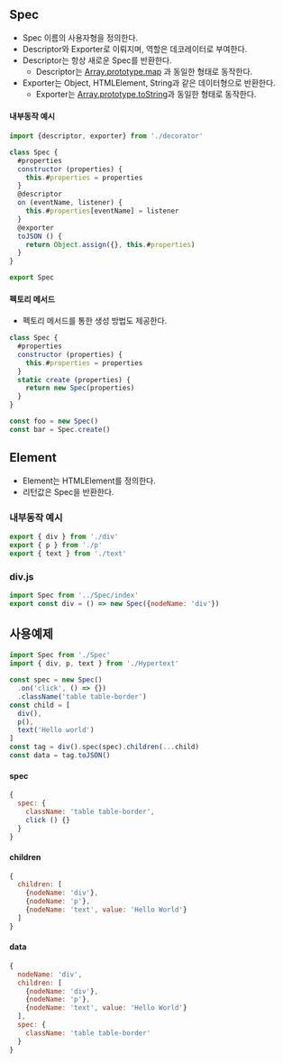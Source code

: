## Spec
- Spec 이름의 사용자형을 정의한다.
- Descriptor와 Exporter로 이뤄지며, 역할은 데코레이터로 부여한다.
- Descriptor는 항상 새로운 Spec를 반환한다.
  - Descriptor는 [Array.prototype.map](https://developer.mozilla.org/en-US/docs/Web/JavaScript/Reference/Global_Objects/Array/map) 과 동일한 형태로 동작한다.
- Exporter는 Object, HTMLElement, String과 같은 데이터형으로 반환한다.
  - Exporter는 [Array.prototype.toString](https://developer.mozilla.org/en-US/docs/Web/JavaScript/Reference/Global_Objects/Array/toString)과 동일한 형태로 동작한다.

#### 내부동작 예시
```js
import {descriptor, exporter} from './decorator'

class Spec {
  #properties
  constructor (properties) {
    this.#properties = properties
  }
  @descriptor
  on (eventName, listener) {
    this.#properties[eventName] = listener
  }
  @exporter
  toJSON () {
    return Object.assign({}, this.#properties)
  }
}

export Spec
```
#### 펙토리 메서드
- 펙토리 메서드를 통한 생성 방법도 제공한다.
```js
class Spec {
  #properties
  constructor (properties) {
    this.#properties = properties
  }
  static create (properties) {
    return new Spec(properties)
  }
}

const foo = new Spec()
const bar = Spec.create()
```

## Element
- Element는 HTMLElement를 정의한다.
- 리턴값은 Spec을 반환한다.

### 내부동작 예시
```js
export { div } from './div'
export { p } from './p'
export { text } from './text'
```

### div.js
```js
import Spec from '../Spec/index'
export const div = () => new Spec({nodeName: 'div'})
```

## 사용예제
```js
import Spec from './Spec'
import { div, p, text } from './Hypertext'

const spec = new Spec()
  .on('click', () => {})
  .className('table table-border')
const child = [
  div(),
  p(),
  text('Hello world')
]
const tag = div().spec(spec).children(...child)
const data = tag.toJSON()
```

#### spec
```js
{
  spec: {
    className: 'table table-border',
    click () {}
  }
}
```
#### children
```js
{
  children: [
    {nodeName: 'div'},
    {nodeName: 'p'},
    {nodeName: 'text', value: 'Hello World'}
  ]
}
```
#### data
```js
{
  nodeName: 'div',
  children: [
    {nodeName: 'div'},
    {nodeName: 'p'},
    {nodeName: 'text', value: 'Hello World'}
  ],
  spec: {
    className: 'table table-border'
  }
}
```